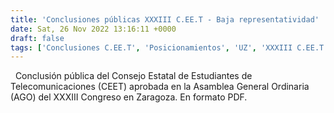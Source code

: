 ```yaml
---
title: 'Conclusiones públicas XXXIII C.EE.T - Baja representatividad'
date: Sat, 26 Nov 2022 13:16:11 +0000
draft: false
tags: ['Conclusiones C.EE.T', 'Posicionamientos', 'UZ', 'XXXIII C.EE.T', 'Zaragoza']
---
```


  Conclusión pública del Consejo Estatal de Estudiantes de Telecomunicaciones (CEET) aprobada en la Asamblea General Ordinaria (AGO) del XXXIII Congreso en Zaragoza. En formato PDF.